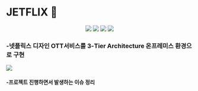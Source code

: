 # JETFLIX 🚀

<div align="center">
	<img src="https://img.shields.io/badge/react-61DAFB?style=flat&logo=react&logoColor=black">
	<img src="https://img.shields.io/badge/Apache-D22128?style=flat&logo=Apache&logoColor=white" />
	<img src="https://img.shields.io/badge/apache tomcat-F8DC75?style=flat&logo=apachetomcat&logoColor=white">
	<img src="https://img.shields.io/badge/mysql-4479A1?style=flat&logo=mysql&logoColor=white">
</div>

### -넷플릭스 디자인 OTT서비스를 3-Tier Architecture 온프레미스 환경으로 구현

<img src="https://blog.kakaocdn.net/dn/L4n02/btrtieKhFOB/x18zXuuAzJNjFKc1vCx64k/img.png"/>

#### -프로젝트 진행하면서 발생하는 이슈 정리

